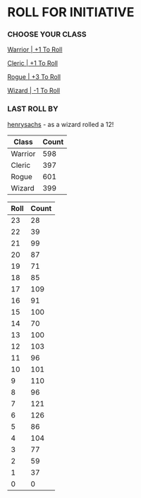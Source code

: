 # ROLL FOR INITIATIVE
### CHOOSE YOUR CLASS

[Warrior | +1 To Roll](https://github.com/benjaminsampica/benjaminsampica/issues/new?title=roll%7Cwarrior&body=Just+click+%27Submit+new+issue%27.)

[Cleric | +1 To Roll](https://github.com/benjaminsampica/benjaminsampica/issues/new?title=roll%7Ccleric&body=Just+click+%27Submit+new+issue%27.)

[Rogue | +3 To Roll](https://github.com/benjaminsampica/benjaminsampica/issues/new?title=roll%7Crogue&body=Just+click+%27Submit+new+issue%27.)

[Wizard | -1 To Roll](https://github.com/benjaminsampica/benjaminsampica/issues/new?title=roll%7Cwizard&body=Just+click+%27Submit+new+issue%27.)
### LAST ROLL BY
[henrysachs](https://www.github.com/henrysachs) - as a wizard rolled a 12!

|Class|Count|
|-|-|
|Warrior|598|
|Cleric|397|
|Rogue|601|
|Wizard|399|

|Roll|Count|
|-|-|
|23|28
|22|39
|21|99
|20|87
|19|71
|18|85
|17|109
|16|91
|15|100
|14|70
|13|100
|12|103
|11|96
|10|101
|9|110
|8|96
|7|121
|6|126
|5|86
|4|104
|3|77
|2|59
|1|37
|0|0
